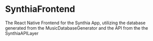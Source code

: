 # SynthiaFrontend
The React Native Frontend for the Synthia App, utilizing the database generated from the MusicDatabaseGenerator and the API from the the SynthiaAPILayer
